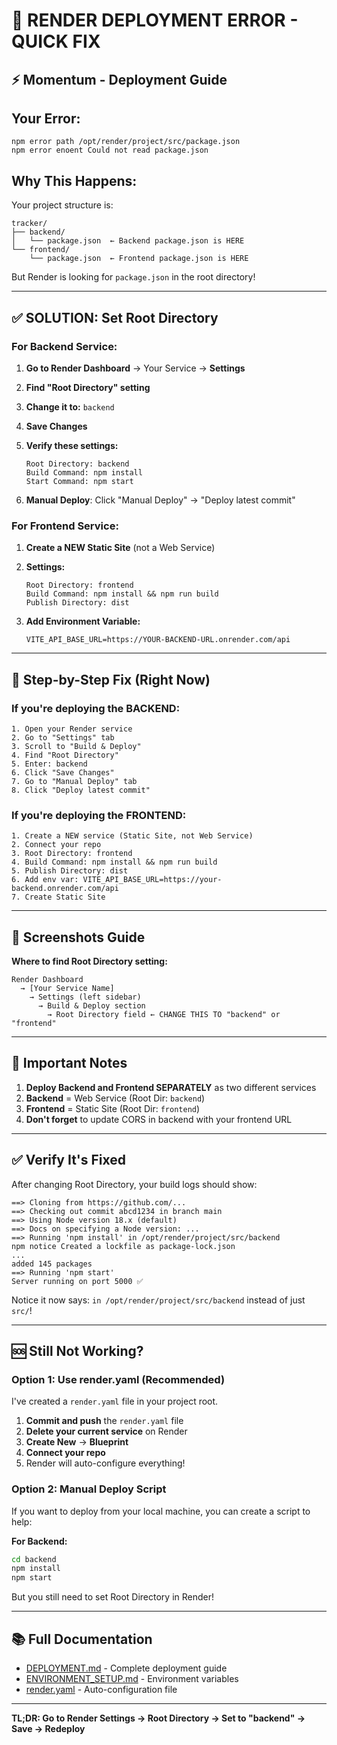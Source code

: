 # 🔴 RENDER DEPLOYMENT ERROR - QUICK FIX

## ⚡ Momentum - Deployment Guide

## Your Error:
```
npm error path /opt/render/project/src/package.json
npm error enoent Could not read package.json
```

## Why This Happens:
Your project structure is:
```
tracker/
├── backend/
│   └── package.json  ← Backend package.json is HERE
└── frontend/
    └── package.json  ← Frontend package.json is HERE
```

But Render is looking for `package.json` in the root directory!

---

## ✅ SOLUTION: Set Root Directory

### For Backend Service:

1. **Go to Render Dashboard** → Your Service → **Settings**

2. **Find "Root Directory" setting**

3. **Change it to:** `backend`

4. **Save Changes**

5. **Verify these settings:**
   ```
   Root Directory: backend
   Build Command: npm install
   Start Command: npm start
   ```

6. **Manual Deploy**: Click "Manual Deploy" → "Deploy latest commit"

### For Frontend Service:

1. **Create a NEW Static Site** (not a Web Service)

2. **Settings:**
   ```
   Root Directory: frontend
   Build Command: npm install && npm run build
   Publish Directory: dist
   ```

3. **Add Environment Variable:**
   ```
   VITE_API_BASE_URL=https://YOUR-BACKEND-URL.onrender.com/api
   ```

---

## 🎯 Step-by-Step Fix (Right Now)

### If you're deploying the BACKEND:

```
1. Open your Render service
2. Go to "Settings" tab
3. Scroll to "Build & Deploy"
4. Find "Root Directory"
5. Enter: backend
6. Click "Save Changes"
7. Go to "Manual Deploy" tab
8. Click "Deploy latest commit"
```

### If you're deploying the FRONTEND:

```
1. Create a NEW service (Static Site, not Web Service)
2. Connect your repo
3. Root Directory: frontend
4. Build Command: npm install && npm run build
5. Publish Directory: dist
6. Add env var: VITE_API_BASE_URL=https://your-backend.onrender.com/api
7. Create Static Site
```

---

## 📸 Screenshots Guide

**Where to find Root Directory setting:**

```
Render Dashboard
  → [Your Service Name]
    → Settings (left sidebar)
      → Build & Deploy section
        → Root Directory field ← CHANGE THIS TO "backend" or "frontend"
```

---

## 🚨 Important Notes

1. **Deploy Backend and Frontend SEPARATELY** as two different services
2. **Backend** = Web Service (Root Dir: `backend`)
3. **Frontend** = Static Site (Root Dir: `frontend`)
4. **Don't forget** to update CORS in backend with your frontend URL

---

## ✅ Verify It's Fixed

After changing Root Directory, your build logs should show:

```
==> Cloning from https://github.com/...
==> Checking out commit abcd1234 in branch main
==> Using Node version 18.x (default)
==> Docs on specifying a Node version: ...
==> Running 'npm install' in /opt/render/project/src/backend
npm notice Created a lockfile as package-lock.json
...
added 145 packages
==> Running 'npm start'
Server running on port 5000 ✅
```

Notice it now says: `in /opt/render/project/src/backend` instead of just `src/`!

---

## 🆘 Still Not Working?

### Option 1: Use render.yaml (Recommended)

I've created a `render.yaml` file in your project root. 

1. **Commit and push** the `render.yaml` file
2. **Delete your current service** on Render
3. **Create New** → **Blueprint**
4. **Connect your repo**
5. Render will auto-configure everything!

### Option 2: Manual Deploy Script

If you want to deploy from your local machine, you can create a script to help:

**For Backend:**
```bash
cd backend
npm install
npm start
```

But you still need to set Root Directory in Render!

---

## 📚 Full Documentation

- [DEPLOYMENT.md](./DEPLOYMENT.md) - Complete deployment guide
- [ENVIRONMENT_SETUP.md](./ENVIRONMENT_SETUP.md) - Environment variables
- [render.yaml](./render.yaml) - Auto-configuration file

---

**TL;DR: Go to Render Settings → Root Directory → Set to "backend" → Save → Redeploy**


